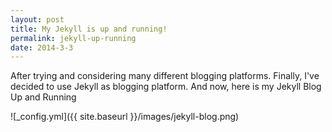 ```yaml
---
layout: post
title: My Jekyll is up and running!
permalink: jekyll-up-running
date: 2014-3-3
---
```

After trying and considering many different blogging platforms. Finally, I've decided to use Jekyll as blogging platform.
And now, here is my Jekyll Blog Up and Running
<!--more-->
![_config.yml]({{ site.baseurl }}/images/jekyll-blog.png)
